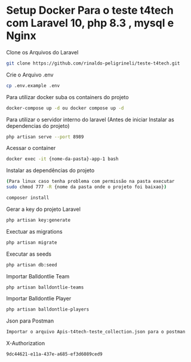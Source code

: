 # Setup Docker Para o teste t4tech com Laravel 10, php 8.3 , mysql e Nginx



Clone os Arquivos do Laravel
```sh
git clone https://github.com/rinaldo-peligrineli/teste-t4tech.git
```

Crie o Arquivo .env
```sh
cp .env.example .env
```

Para utilizar docker suba os containers do projeto
```sh
docker-compose up -d ou docker compose up -d 
```

Para utilizar o servidor interno do laravel (Antes de iniciar Instalar as dependencias do projeto)
```sh
php artisan serve --port 8989
```

Acessar o container
```sh
docker exec -it {nome-da-pasta}-app-1 bash
```

Instalar as dependências do projeto
```sh
(Para linux caso tenha problema com permissão na pasta executar 
sudo chmod 777 -R {nome da pasta onde o projeto foi baixao})

composer install
```

Gerar a key do projeto Laravel
```sh
php artisan key:generate
```

Exectuar as migrations
```sh
php artisan migrate
```

Executar as seeds
```sh
php artisan db:seed
```

Importar Balldontlie Team 
```sh
php artisan balldontlie-teams
```

Importar Balldontlie Player 
```sh
php artisan balldontlie-players
```

Json para Postman
```sh
Importar o arquivo Apis-t4tech-teste_collection.json para o postman
```

X-Authorization
```sh
9dc44621-e11a-437e-a685-ef3d6089ced9
```

